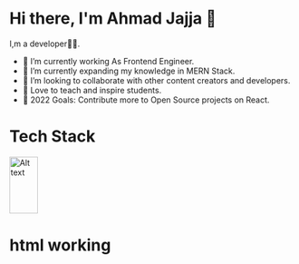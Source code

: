  # Hi there, I'm Ahmad Jajja 👋



 I,m a developer🧑‍💻.

- 🔭 I’m currently working As Frontend Engineer.
- 🌱 I’m currently expanding my knowledge in MERN Stack.
- 👯 I’m looking to collaborate with other content creators and developers.
- 📢 Love to teach and inspire students.
- 🥅 2022 Goals: Contribute more to Open Source projects on React.


# Tech Stack




<img
  src="https://repository-images.githubusercontent.com/427210279/9918a449-bc04-42ac-af29-1d1856aa9530"
  alt="Alt text"
  title="Optional title"
  style="display: inline-block; margin: 0 auto; width: 50px; height: 100px">
  
  <h1> html working</h1>

